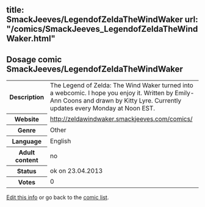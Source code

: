 title: SmackJeeves/LegendofZeldaTheWindWaker
url: "/comics/SmackJeeves_LegendofZeldaTheWindWaker.html"
---
Dosage comic SmackJeeves/LegendofZeldaTheWindWaker
-----------------------------------------

<p id="msg"></p>
<script type="text/javascript">
if (window.location.search === '?edit_info_mail=sent_ok') {
  var elem = document.getElementById("msg");
  elem.innerHTML = 'Edited information sucessfully sent.';
  elem.className = 'ok';
}
</script>
<table class="comicinfo">
<tr>
<th>Description</th><td>The Legend of Zelda: The Wind Waker turned into a webcomic. I hope you enjoy it. Written by Emily-Ann Coons and drawn by Kitty Lyre. Currently updates every Monday at Noon EST.</td>
</tr>
<tr>
<th>Website</th><td><a href="http://zeldawindwaker.smackjeeves.com/comics/">http://zeldawindwaker.smackjeeves.com/comics/</a></td>
</tr>
<tr>
<th>Genre</th><td>Other</td>
</tr>
<tr>
<th>Language</th><td>English</td>
</tr>
<tr>
<th>Adult content</th><td>no</td>
</tr>
<tr>
<th>Status</th><td>ok on 23.04.2013</td>
</tr>
<tr>
<th>Votes</th><td>0</td>
</tr>
</table>

[Edit this info](SmackJeeves_LegendofZeldaTheWindWaker_edit.html) or go back to the [comic list](../comic-index.html).
